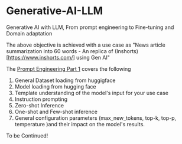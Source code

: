# Generative-AI-LLM
Generative AI with LLM, From prompt engineering to Fine-tuning and Domain adaptation

The above objective is achieved with a use case as "News article summarization into 60 words - An replica of (Inshorts)[https://www.inshorts.com/] using Gen AI"

The [Prompt Engineering Part 1](https://github.com/HariniNarasimhan/Generative-AI-LLM/blob/main/LLM-Prompt-Engineering-Part1.ipynb) covers the following
1. General Dataset loading from huggigface
2. Model loading from hugging face
3. Template understanding of the model's input for your use case
4. Instruction prompting
5. Zero-shot Inference
6. One-shot and Few-shot inference
7. General configuration parameters (max_new_tokens, top-k, top-p, temperature )and their impact on the model's results.
   
To be Continued!
